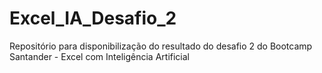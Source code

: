 # Excel_IA_Desafio_2
Repositório para disponibilização do resultado do desafio 2 do Bootcamp Santander - Excel com Inteligência Artificial
